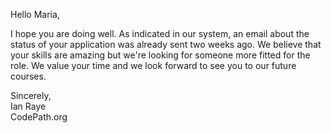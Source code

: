 Hello Maria, 

I hope you are doing well. As indicated in our system, an email about the status of your application was already sent two weeks ago. 
We believe that your skills are amazing but we're looking for someone more fitted for the role. 
We value your time and we look forward to see you to our future courses. 

Sincerely, <br>
Ian Raye <br>
CodePath.org
